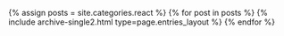 {% assign posts = site.categories.react %}
{% for post in posts %} {% include archive-single2.html type=page.entries_layout %} {% endfor %}